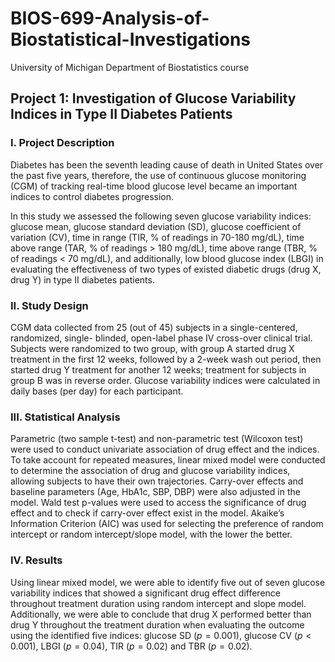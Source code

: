# BIOS-699-Analysis-of-Biostatistical-Investigations
University of Michigan Department of Biostatistics course

## Project 1: Investigation of Glucose Variability Indices in Type II Diabetes Patients
### I. Project Description
Diabetes has been the seventh leading cause of death in United States over the past five years, therefore, the use of continuous glucose monitoring (CGM) of tracking real-time blood glucose level became an important indices to control diabetes progression.   

In this study we assessed the following seven glucose variability indices: glucose mean, glucose standard deviation (SD), glucose coefficient of variation (CV), time in range (TIR, % of readings in 70-180 mg/dL), time above range (TAR, % of readings > 180 mg/dL), time above range (TBR, % of readings < 70 mg/dL), and additionally, low blood glucose index (LBGI) in evaluating the effectiveness of two types of existed diabetic drugs (drug X, drug Y) in type II diabetes patients.

### II. Study Design
CGM data collected from 25 (out of 45) subjects in a single-centered, randomized, single- blinded, open-label phase IV cross-over clinical trial. Subjects were randomized to two group, with group A started drug X treatment in the first 12 weeks, followed by a 2-week wash out period, then started drug Y treatment for another 12 weeks; treatment for subjects in group B was in reverse order. Glucose variability indices were calculated in daily bases (per day) for each participant. 

### III. Statistical Analysis
Parametric (two sample t-test) and non-parametric test (Wilcoxon test) were used to conduct univariate association of drug effect and the indices. To take account for repeated measures, linear mixed model were conducted to determine the association of drug and glucose variability indices, allowing subjects to have their own trajectories. Carry-over effects and baseline parameters (Age, HbA1c, SBP, DBP) were also adjusted in the model. Wald test p-values were used to access the significance of drug effect and to check if carry-over effect exist in the model. Akaike’s Information Criterion (AIC) was used for selecting the preference of random intercept or random intercept/slope model, with the lower the better.

### IV. Results
Using linear mixed model, we were able to identify five out of seven glucose variability indices that showed a significant drug effect difference throughout treatment duration using random intercept and slope model. Additionally, we were able to conclude that drug X performed better than drug Y throughout the treatment duration when evaluating the outcome using the identified five indices: glucose SD ($p = 0.001$), glucose CV ($p < 0.001$), LBGI ($p = 0.04$), TIR ($p = 0.02$) and TBR ($p = 0.02$).
